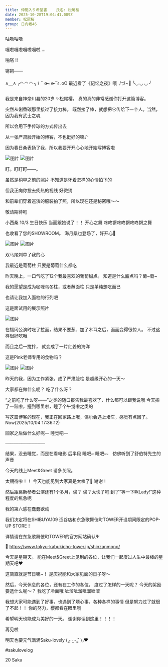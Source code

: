 ```yaml
---
title: 仲間入り希望書    氏名: 松尾桜
date: 2025-10-28T19:04:41.009Z
member: 松尾桜
group: 日向坂46
---
```


咕噜咕噜

嘎啦嘎啦嘎啦嘎啦 ...




啪嗒 !!





锵锵——

∧＿∧      ╭◜◝   ◜◝   ◜◝ ╮
‎꒰ ˶ ɞ̴̶̷ ༝ ɞ̴̶̷ ˶꒱  .oO 最近看了《记忆之夜》哦
‎  /づ~💉      ╰◟◞   ◟◞   ◟◞ ╯






我是来自神奈川县的20岁 ✨️松尾樱。
真的真的非常感谢你打开这篇博客。


突然从俐香碳那里接过了接力棒。
既然接了棒，就想把它传给下一个人。当然，因为我有武士之魂

所以会用下手传球的方式传出去


从一张严肃脸开始的博客，不也挺好的嘛♪

因为春日桑表扬了我，所以我要开开心心地开始写博客啦

![图片](https://cdn.hinatazaka46.com/files/14/diary/official/member/moblog/202510/mobzmIWoV.jpg)
![图片](https://cdn.hinatazaka46.com/files/14/diary/official/member/moblog/202510/mob1zQXJ0.jpg)

盯。盯盯盯——。

虽然是稍早之前的照片
不知道是怀着怎样的心情拍下的

但我正向你投去炙热的视线
好烫烫


和前辈们穿着巡演的服装拍了照，所以现在还是秘密哦〜〜

敬请期待吧







小西桑
10/3   生日快乐
当面跟她说了！！
开心之舞 咚咚锵咚咚锵咚咚锵之舞


也收看了您的SHOWROOM。
海月桑也登场了，好开心🪼

![图片](https://cdn.hinatazaka46.com/files/14/diary/official/member/moblog/202510/mobxT0j28.jpg)
![图片](https://cdn.hinatazaka46.com/files/14/diary/official/member/moblog/202510/mobZ5M3Tw.jpg)

双马尾刺中了我的心


我最近是葡萄柱
只要是葡萄什么都吃

昨天晚上，一口气吃了12个我最喜欢的葡萄甜点。
知道是什么甜点吗？葡~萄~



我的愿望是成为咖喱乌冬柱，或者蘸面柱
只是单纯想吃而已

也请让我加入面柱的行列吧





这是面试用的展示照片

![图片](https://cdn.hinatazaka46.com/files/14/diary/official/member/moblog/202510/mobTIULIC.jpg)

在福冈公演时吃了拉面，结果不要葱、加了木耳之后，画面变得很惊人。
不过这样很好吃哦

而且之后一搅拌，
就变成了一片红姜的海洋


这是Pink老师专用的食物吗？





![图片](https://cdn.hinatazaka46.com/files/14/diary/official/member/moblog/202510/mobiXkFT1.jpg)
![图片](https://cdn.hinatazaka46.com/files/14/diary/official/member/moblog/202510/mobB9VRLk.jpg)



昨天的我，因为工作紧张，成了严肃脸柱
是超级开心的一天〜

大家都在做什么呢？
吃了什么呀？

“之前吃了什么呀——”之类的随口报告我最喜欢了，什么都可以跟我说哦
今天摔了一跤啦，撞到哪里啦，睡了个午觉啦之类的

写这篇博客的现在，我正在回家路上哦，偶尔会遇上堵车，感觉有点困了。
Now(2025/10/04 17:36:12)


回家之后做什么好呢—
睡觉吧—

┈┈┈┈┈┈┈┈┈┈┈┈┈┈┈





结果，没去睡觉，而是在看电影
后半段
睡吧~ 睡吧~♩
仿佛听到了舒伯特先生的声音




今天的线上Meet&Greet
请多关照。

太期待啦！！
今天也能见到大家真是太棒了🩷
谢谢！




然后距离新参者公演还有1个多月，诶？
诶？太快了吧
到了“等一下啊Lady!”这种程度的焦急呢

我的第六感在蠢蠢欲动

我们决定将在SHIBUYA109 涩谷店和东急歌舞伎町TOWER开设期间限定的POP-UP STORE！

详情请在东急歌舞伎町TOWER的官方网站确认Ψ


🔗
https://www.tokyu-kabukicho-tower.jp/shinzanmono/






今天是星期天。
能在Meet&Greet上见到的各位，让我们一起度过人生中最棒的星期天吧♥️

这简直就是节日嘛~！
是庆祝能和大家见面的日子呀〜




然后，今天休息的各位，还有在工作的各位，
度过了怎样的一天呢？
今天的奖励要选什么呢〜？
我吃了冷面哦 呲溜呲溜呲溜呲溜


我想大家可能遇到了好事，也遇到了烦心事，各种各样的事情
但是努力过了就很了不起！！
你的努力，樱都看在眼里哦

希望明天也能成为美好的一天。
谢谢你读到这里！！！！




再见啦

明天也要元气满满Saku-lovely ( ̳- ·̫ - ̳ˆ )◞❤︎



#sakulovelog


20 Saku